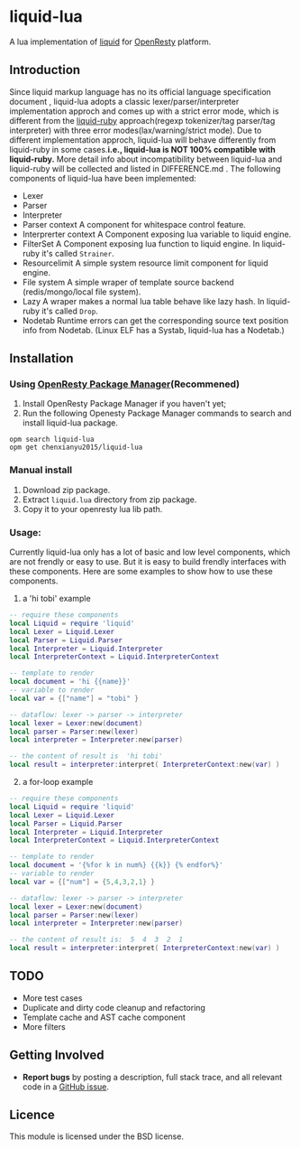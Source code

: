 # liquid-lua
A lua implementation of [liquid](https://shopify.github.io/liquid/) for [OpenResty](http://openresty.org/en/) platform.

## Introduction
Since liquid markup language has no its official language specification document , liquid-lua adopts a classic lexer/parser/interpreter implementation approch and comes up with a strict error mode, which is different from the [liquid-ruby](https://github.com/Shopify/liquid) approach(regexp tokenizer/tag parser/tag interpreter) with three error modes(lax/warning/strict mode). Due to different implementation approch, liquid-lua will behave differently from liquid-ruby in some cases.**i.e., liquid-lua is NOT 100% compatible with liquid-ruby.** More detail info about incompatibility between liquid-lua and liquid-ruby will be collected and listed in DIFFERENCE.md .
The following components of liquid-lua have been implemented:


* Lexer
* Parser
* Interpreter
* Parser context
 A component for whitespace control feature.
* Interprerter context
 A Component exposing lua variable to liquid engine.
* FilterSet
 A Component exposing lua function to liquid engine. In liquid-ruby it's called `Strainer`.
* Resourcelimit
 A simple system resource limit component for liquid engine.
* File system
 A simple wraper of template source backend (redis/mongo/local file system).
* Lazy
 A wraper makes a normal lua table behave like lazy hash. In liquid-ruby it's called `Drop`.
* Nodetab
 Runtime errors can get the corresponding source text position info from Nodetab. (Linux ELF has a Systab, liquid-lua has a Nodetab.)


## Installation
### Using [OpenResty Package Manager](https://opm.openresty.org/)(Recommened)

1. Install OpenResty Package Manager if you haven't yet;
2. Run the following Openesty Package Manager commands to search and install liquid-lua package.

```shell
opm search liquid-lua
opm get chenxianyu2015/liquid-lua
```

### Manual install
1. Download zip package.
2. Extract `liquid.lua` directory from zip package.
3. Copy it to your openresty lua lib path.

### Usage:

Currently liquid-lua only has a lot of basic and low level components, which are not frendly or easy to use. But it is easy to build frendly interfaces with these components.
Here are some examples to show how to use these components.


1. a 'hi tobi' example 
```lua
-- require these components
local Liquid = require 'liquid'
local Lexer = Liquid.Lexer
local Parser = Liquid.Parser
local Interpreter = Liquid.Interpreter
local InterpreterContext = Liquid.InterpreterContext

-- template to render
local document = 'hi {{name}}'
-- variable to render
local var = {["name"] = "tobi" }

-- dataflow: lexer -> parser -> interpreter
local lexer = Lexer:new(document)
local parser = Parser:new(lexer)
local interpreter = Interpreter:new(parser)

-- the content of result is  'hi tobi'
local result = interpreter:interpret( InterpreterContext:new(var) )
```

2. a for-loop example
```lua
-- require these components
local Liquid = require 'liquid'
local Lexer = Liquid.Lexer
local Parser = Liquid.Parser
local Interpreter = Liquid.Interpreter
local InterpreterContext = Liquid.InterpreterContext

-- template to render
local document = '{%for k in num%} {{k}} {% endfor%}'
-- variable to render
local var = {["num"] = {5,4,3,2,1} }

-- dataflow: lexer -> parser -> interpreter
local lexer = Lexer:new(document)
local parser = Parser:new(lexer)
local interpreter = Interpreter:new(parser)

-- the content of result is:  5  4  3  2  1
local result = interpreter:interpret( InterpreterContext:new(var) )
```

## TODO
 - More test cases
 - Duplicate and dirty code cleanup and refactoring
 - Template cache and AST cache component
 - More filters 
 
## Getting Involved
- __Report bugs__ by posting a description, full stack trace, and all relevant code in a  [GitHub issue](https://github.com/chenxianyu2015/liquid-lua/issues).

## Licence
This module is licensed under the BSD license.